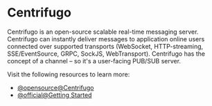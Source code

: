 # Centrifugo

Centrifugo is an open-source scalable real-time messaging server. Centrifugo can instantly deliver messages to application online users connected over supported transports (WebSocket, HTTP-streaming, SSE/EventSource, GRPC, SockJS, WebTransport). Centrifugo has the concept of a channel – so it's a user-facing PUB/SUB server.

Visit the following resources to learn more:

- [@opensource@Centrifugo](https://github.com/centrifugal/centrifugo)
- [@official@Getting Started](https://centrifugal.dev/docs/getting-started/introduction)
